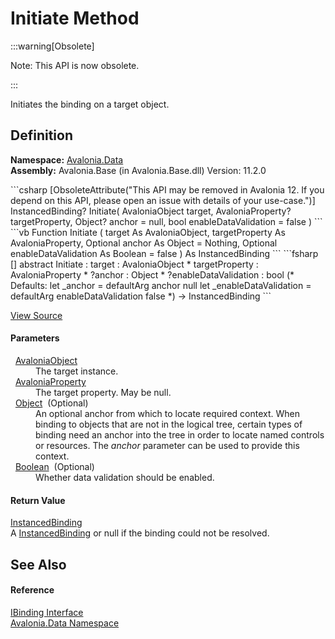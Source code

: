 # Initiate Method
<span>
:::warning[Obsolete]

Note: This API is now obsolete.

:::

</span>

Initiates the binding on a target object.



## Definition
**Namespace:** <a href="N_Avalonia_Data">Avalonia.Data</a>  
**Assembly:** Avalonia.Base (in Avalonia.Base.dll) Version: 11.2.0

<Tabs groupId="api-code-preview">
<TabItem value="csharp" label="C#">
```csharp
[ObsoleteAttribute("This API may be removed in Avalonia 12. If you depend on this API, please open an issue with details of your use-case.")]
InstancedBinding? Initiate(
	AvaloniaObject target,
	AvaloniaProperty? targetProperty,
	Object? anchor = null,
	bool enableDataValidation = false
)
```
</TabItem>
<TabItem value="vb" label="VB">
```vb
<ObsoleteAttribute("This API may be removed in Avalonia 12. If you depend on this API, please open an issue with details of your use-case.")>
Function Initiate ( 
	target As AvaloniaObject,
	targetProperty As AvaloniaProperty,
	Optional anchor As Object = Nothing,
	Optional enableDataValidation As Boolean = false
) As InstancedBinding
```
</TabItem>
<TabItem value="fsharp" label="F#">
```fsharp
[<ObsoleteAttribute("This API may be removed in Avalonia 12. If you depend on this API, please open an issue with details of your use-case.")>]
abstract Initiate : 
        target : AvaloniaObject * 
        targetProperty : AvaloniaProperty * 
        ?anchor : Object * 
        ?enableDataValidation : bool 
(* Defaults:
        let _anchor = defaultArg anchor null
        let _enableDataValidation = defaultArg enableDataValidation false
*)
-> InstancedBinding 
```
</TabItem>
</Tabs>



<a href="https://github.com/AvaloniaUI/Avalonia/tree/master/src/Avalonia.Base/Data/IBinding.cs" title="View the source code">View Source</a>



#### Parameters
<dl><dt>  <a href="T_Avalonia_AvaloniaObject">AvaloniaObject</a></dt><dd>The target instance.</dd><dt>  <a href="T_Avalonia_AvaloniaProperty">AvaloniaProperty</a></dt><dd>The target property. May be null.</dd><dt>  <a href="https://learn.microsoft.com/dotnet/api/system.object" target="_blank" rel="noopener noreferrer">Object</a>  (Optional)</dt><dd>An optional anchor from which to locate required context. When binding to objects that are not in the logical tree, certain types of binding need an anchor into the tree in order to locate named controls or resources. The <em>anchor</em> parameter can be used to provide this context.</dd><dt>  <a href="https://learn.microsoft.com/dotnet/api/system.boolean" target="_blank" rel="noopener noreferrer">Boolean</a>  (Optional)</dt><dd>Whether data validation should be enabled.</dd></dl>

#### Return Value
<a href="T_Avalonia_Data_InstancedBinding">InstancedBinding</a>  
A <a href="T_Avalonia_Data_InstancedBinding">InstancedBinding</a> or null if the binding could not be resolved.

## See Also


#### Reference
<a href="T_Avalonia_Data_IBinding">IBinding Interface</a>  
<a href="N_Avalonia_Data">Avalonia.Data Namespace</a>  

